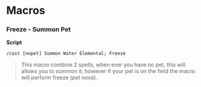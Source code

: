# Macros

### Freeze - Summon Pet

**Script**
```
/cast [nopet] Summon Water Elemental; Freeze
```
> This macro combine 2 spells, when ever you have no pet, this will allows you to summon it; however if your pet is on the field the macro will perform freeze (*pet nova*).
